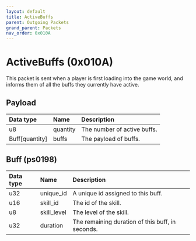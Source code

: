 ```yaml
---
layout: default
title: ActiveBuffs
parent: Outgoing Packets
grand_parent: Packets
nav_order: 0x010A
---
```


# ActiveBuffs (0x010A)

This packet is sent when a player is first loading into the game world, and informs them of all the buffs they currently have active.

## Payload

| Data type              | Name            | Description                                                                               |
|:-----------------------|:----------------|:------------------------------------------------------------------------------------------|
| u8                     | quantity        | The number of active buffs.                                                               |
| Buff[quantity]         | buffs           | The payload of buffs.                                                                     |

## Buff (ps0198)

| Data type              | Name            | Description                                                                               |
|:-----------------------|:----------------|:------------------------------------------------------------------------------------------|
| u32                    | unique_id       | A unique id assigned to this buff.                                                        |
| u16                    | skill_id        | The id of the skill.                                                                      |
| u8                     | skill_level     | The level of the skill.                                                                   |
| u32                    | duration        | The remaining duration of this buff, in seconds.                                          |